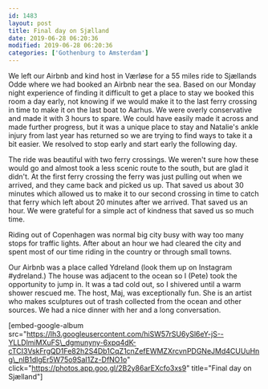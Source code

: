 ```yaml
---
id: 1483
layout: post
title: Final day on Sjælland
date: 2019-06-28 06:20:36
modified: 2019-06-28 06:20:36
categories: ['Gothenburg to Amsterdam']
---
```


We left our Airbnb and kind host in Værløse for a 55 miles ride to Sjællands Odde where we had booked an Airbnb near the sea. Based on our Monday night experience of finding it difficult to get a place to stay we booked this room a day early, not knowing if we would make it to the last ferry crossing in time to make it on the last boat to Aarhus. We were overly conservative and made it with 3 hours to spare. We could have easily made it across and made further progress, but it was a unique place to stay and Natalie's ankle injury from last year has returned so we are trying to find ways to take it a bit easier. We resolved to stop early and start early the following day.

The ride was beautiful with two ferry crossings. We weren't sure how these would go and almost took a less scenic route to the south, but are glad it didn't. At the first ferry crossing the ferry was just pulling out when we arrived, and they came back and picked us up. That saved us about 30 minutes which allowed us to make it to our second crossing in time to catch that ferry which left about 20 minutes after we arrived. That saved us an hour. We were grateful for a simple act of kindness that saved us so much time.

Riding out of Copenhagen was normal big city busy with way too many stops for traffic lights. After about an hour we had cleared the city and spent most of our time riding in the country or through small towns.

Our Airbnb was a place called Ydreland (look them up on Instagram #ydreland.) The house was adjacent to the ocean so I (Pete) took the opportunity to jump in. It was a tad cold out, so I shivered until a warm shower rescued me. The host, Maj, was exceptionally fun. She is an artist who makes sculptures out of trash collected from the ocean and other sources. We had a nice dinner with her and a long conversation.

[embed-google-album src="https://lh3.googleusercontent.com/hiSW57rSU6ySl6eY-jS--YLLDlmiMXuFS\_dgmunyny-6xpq4dK-cTCI3VskFrgQD1Fe82h2S4Db1CqZ1cnZefEWMZXrcvnPDGNeJMd4CUUuHng\_nlB1dlgEr5W75o9SaI1Zz-DfNO1o" click="https://photos.app.goo.gl/2B2y86arEXcfo3xs9" title="Final day on Sjælland"]

